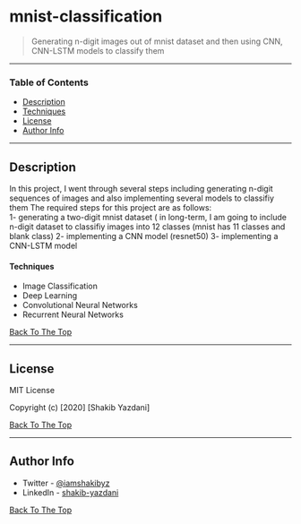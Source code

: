 # mnist-classification

> Generating n-digit images out of mnist dataset and then using CNN, CNN-LSTM models to classify them

---

### Table of Contents

- [Description](#description)
- [Techniques](#techniques)
- [License](#license)
- [Author Info](#author-info)

---

## Description

In this project, I went through several steps including generating n-digit sequences of images and also implementing several models to classifiy them
The required steps for this project are as follows: <br/>
1- generating a two-digit mnist dataset ( in long-term, I am going to include n-digit dataset to classifiy images into 12 classes (mnist has 11 classes and blank class)
2- implementing a CNN model (resnet50)
3- implementing a CNN-LSTM model


#### Techniques

- Image Classification
- Deep Learning
- Convolutional Neural Networks
- Recurrent Neural Networks

[Back To The Top](#mnist-classification)

---

## License

MIT License

Copyright (c) [2020] [Shakib Yazdani]


[Back To The Top](#mnist-classification)

---

## Author Info

- Twitter - [@iamshakibyz](https://twitter.com/iamshakibyz)
- LinkedIn - [shakib-yazdani](https://www.linkedin.com/in/shakib-yazdani)

[Back To The Top](#mnist-classification)
